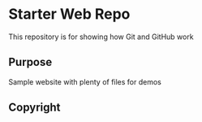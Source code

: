 # Starter Web Repo

This repository is for showing how Git and GitHub work

## Purpose

Sample website with plenty of files for demos

## Copyright